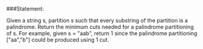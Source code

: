 ###Statement:

Given a string s, partition s such that every substring of the partition is a palindrome. Return the minimum cuts needed for a palindrome partitioning of s. For example, given s = "aab", return 1 since the palindrome partitioning ["aa","b"] could be produced using 1 cut.
